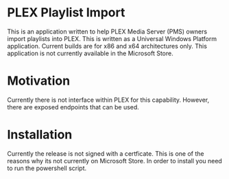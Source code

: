 # PLEX Playlist Import
This is an application written to help PLEX Media Server (PMS) owners import playlists into PLEX.  This is written as a Universal Windows Platform application.  Current builds are for x86 and x64 architectures only. This application is not currently available in the Microsoft Store.

# Motivation
Currently there is not interface within PLEX for this capability. However, there are exposed endpoints that can be used.

# Installation
Currently the release is not signed with a certficate.  This is one of the reasons why its not currently on Microsoft Store.  In order to install you need to run the powershell script.
